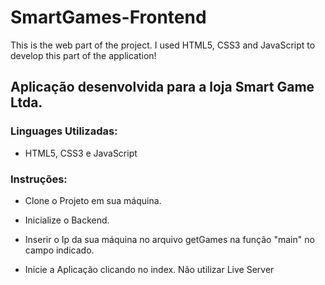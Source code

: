 # SmartGames-Frontend
This is the web part of the project. I used HTML5, CSS3 and JavaScript to develop this part of the application!

## Aplicação desenvolvida para a loja Smart Game Ltda.

### Linguages Utilizadas:

* HTML5, CSS3 e JavaScript

### Instruções:

- Clone o Projeto em sua máquina.

- Inicialize o Backend.

- Inserir o Ip da sua máquina no arquivo getGames na função "main" no campo indicado.

- Inicie a Aplicação clicando no index. Não utilizar Live Server

 
